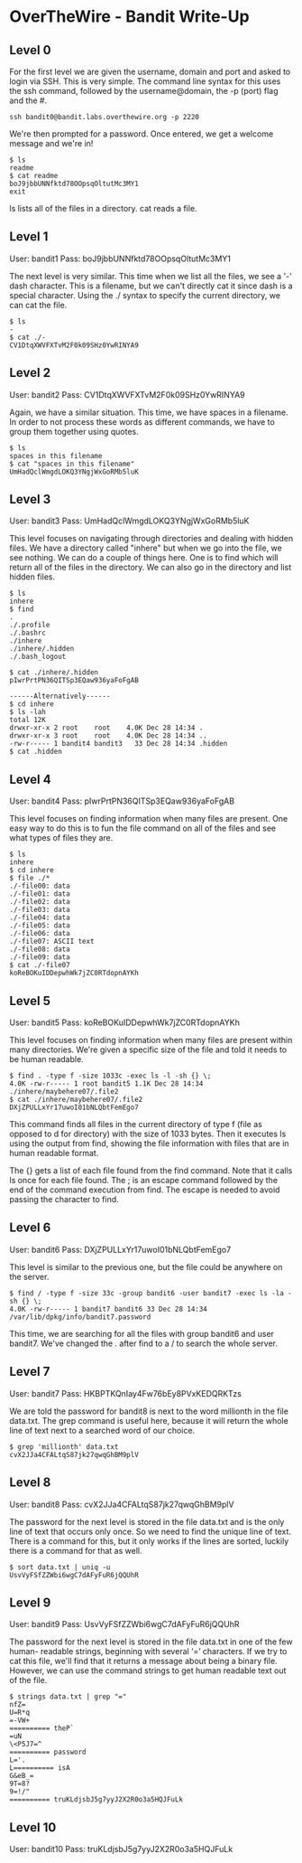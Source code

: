 # OverTheWire - Bandit Write-Up

## Level 0

For the first level we are given the username, domain and port and asked to login via
SSH. This is very simple. The command line syntax for this uses the ssh command, followed
by the username@domain, the -p (port) flag and the #.

```
ssh bandit0@bandit.labs.overthewire.org -p 2220
```

We're then prompted for a password. Once entered, we get a welcome message and we're in!

```
$ ls
readme
$ cat readme
boJ9jbbUNNfktd78OOpsqOltutMc3MY1
exit
```

ls lists all of the files in a directory. cat reads a file.

## Level 1

User: bandit1
Pass: boJ9jbbUNNfktd78OOpsqOltutMc3MY1

The next level is very similar. This time when we list all the files, we see a '-' dash
character. This is a filename, but we can't directly cat it since dash is a special
character. Using the ./ syntax to specify the current directory, we can cat the file.

```
$ ls
-
$ cat ./-
CV1DtqXWVFXTvM2F0k09SHz0YwRINYA9
```

## Level 2

User: bandit2
Pass: CV1DtqXWVFXTvM2F0k09SHz0YwRINYA9

Again, we have a similar situation. This time, we have spaces in a filename. In order
to not process these words as different commands, we have to group them together using
quotes.

```
$ ls
spaces in this filename
$ cat "spaces in this filename"
UmHadQclWmgdLOKQ3YNgjWxGoRMb5luK
```

## Level 3

User: bandit3
Pass: UmHadQclWmgdLOKQ3YNgjWxGoRMb5luK

This level focuses on navigating through directories and dealing with hidden files. We
have a directory called "inhere" but when we go into the file, we see nothing. We can do
a couple of things here. One is to find which will return all of the files
in the directory. We can also go in the directory and list hidden files.

```
$ ls
inhere
$ find
.
./.profile
./.bashrc
./inhere
./inhere/.hidden
./.bash_logout

$ cat ./inhere/.hidden
pIwrPrtPN36QITSp3EQaw936yaFoFgAB

------Alternatively------
$ cd inhere
$ ls -lah
total 12K
drwxr-xr-x 2 root    root    4.0K Dec 28 14:34 .
drwxr-xr-x 3 root    root    4.0K Dec 28 14:34 ..
-rw-r----- 1 bandit4 bandit3   33 Dec 28 14:34 .hidden
$ cat .hidden
```

## Level 4

User: bandit4
Pass: pIwrPrtPN36QITSp3EQaw936yaFoFgAB

This level focuses on finding information when many files are present. One easy way to
do this is to fun the file command on all of the files and see what types of files they
are.

```
$ ls
inhere
$ cd inhere
$ file ./*
./-file00: data
./-file01: data
./-file02: data
./-file03: data
./-file04: data
./-file05: data
./-file06: data
./-file07: ASCII text
./-file08: data
./-file09: data
$ cat ./-file07
koReBOKuIDDepwhWk7jZC0RTdopnAYKh
```

## Level 5
User: bandit5
Pass: koReBOKuIDDepwhWk7jZC0RTdopnAYKh

This level focuses on finding information when many files are present within many
directories. We're given a specific size of the file and told it needs to be human
readable.

```
$ find . -type f -size 1033c -exec ls -l -sh {} \;
4.0K -rw-r----- 1 root bandit5 1.1K Dec 28 14:34 ./inhere/maybehere07/.file2
$ cat ./inhere/maybehere07/.file2
DXjZPULLxYr17uwoI01bNLQbtFemEgo7
```

This command finds all files in the current directory of type f (file as opposed to d for 
directory) with the size of 1033 bytes. Then it executes ls using the output from find, 
showing the file information with files that are in human readable format.

The {} gets a list of each file found from the find command. Note that it calls ls once 
for each file found. The \; is an escape command followed by the end of the command 
execution from find. The escape is needed to avoid passing the character to find.

## Level 6
User: bandit6
Pass: DXjZPULLxYr17uwoI01bNLQbtFemEgo7

This level is similar to the previous one, but the file could be anywhere on the server.

```
$ find / -type f -size 33c -group bandit6 -user bandit7 -exec ls -la -sh {} \;
4.0K -rw-r----- 1 bandit7 bandit6 33 Dec 28 14:34 /var/lib/dpkg/info/bandit7.password
```

This time, we are searching for all the files with group bandit6 and user bandit7. We've
changed the . after find to a / to search the whole server.

## Level 7
User: bandit7
Pass: HKBPTKQnIay4Fw76bEy8PVxKEDQRKTzs

We are told the password for bandit8 is next to the word millionth in the file data.txt.
The grep command is useful here, because it will return the whole line of text next to
a searched word of our choice.

```
$ grep 'millionth' data.txt
cvX2JJa4CFALtqS87jk27qwqGhBM9plV
```

## Level 8
User: bandit8
Pass: cvX2JJa4CFALtqS87jk27qwqGhBM9plV

The password for the next level is stored in the file data.txt and is the only line of 
text that occurs only once. So we need to find the unique line of text. There is a
command for this, but it only works if the lines are sorted, luckily there is a
command for that as well.

```
$ sort data.txt | uniq -u
UsvVyFSfZZWbi6wgC7dAFyFuR6jQQUhR
```

## Level 9
User: bandit9
Pass: UsvVyFSfZZWbi6wgC7dAFyFuR6jQQUhR

The password for the next level is stored in the file data.txt in one of the few human-
readable strings, beginning with several ‘=’ characters. If we try to cat this file, we'll
find that it returns a message about being a binary file. However, we can use the
command strings to get human readable text out of the file.

```
$ strings data.txt | grep "="
nfZ=
U=R*q
=-VW+
========== theP`
=uN
\<P5J7=^
========== password
L='.
L========== isA
G&eB_=
9T=8?
9=!/"
========== truKLdjsbJ5g7yyJ2X2R0o3a5HQJFuLk
```

## Level 10
User: bandit10
Pass: truKLdjsbJ5g7yyJ2X2R0o3a5HQJFuLk


